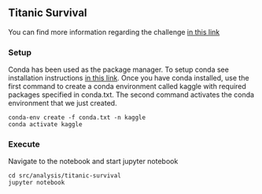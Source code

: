 ## Titanic Survival 

You can find more information regarding the challenge [in this link](https://www.kaggle.com/c/titanic)

### Setup

Conda has been used as the package manager. To setup conda see installation instructions [in this link](https://conda.io/docs/user-guide/install/index.html).
Once you have conda installed, use the first command to create a conda environment called kaggle with required packages specified in conda.txt. The second command activates the conda environment that we just created.

```
conda-env create -f conda.txt -n kaggle
conda activate kaggle
```

### Execute

Navigate to the notebook and start jupyter notebook

```
cd src/analysis/titanic-survival
jupyter notebook
```
